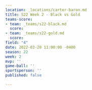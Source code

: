 ```yaml
---
location: _locations/carter-baron.md
title: S22 Week 2 - Black vs Gold
teams-score:
- team: _teams/s22-black.md
  score: 
- team: _teams/s22-gold.md
  score: 
field: "4"
date: 2022-03-20 11:00:00 -0400
season: 22
week: 2
mvp: ''
game-ball: ''
sportsperson: ''
published: false

---
```

